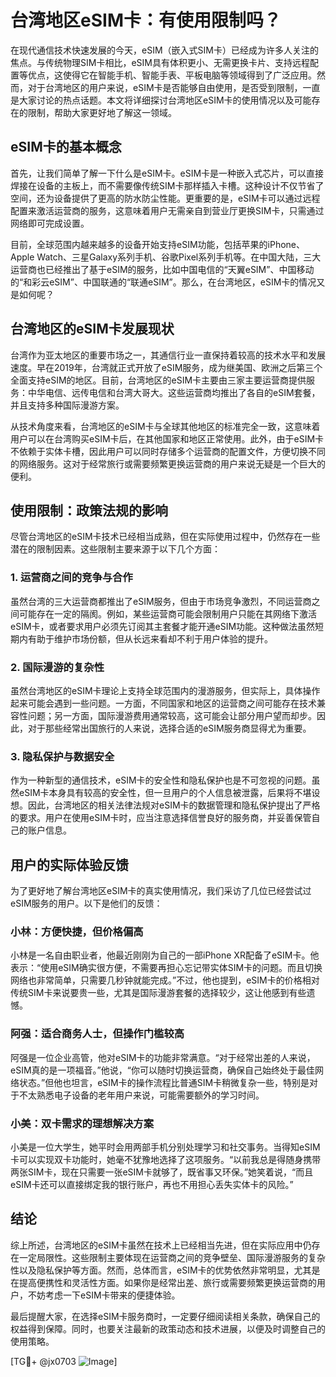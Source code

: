 # 台湾地区eSIM卡：有使用限制吗？

在现代通信技术快速发展的今天，eSIM（嵌入式SIM卡）已经成为许多人关注的焦点。与传统物理SIM卡相比，eSIM具有体积更小、无需更换卡片、支持远程配置等优点，这使得它在智能手机、智能手表、平板电脑等领域得到了广泛应用。然而，对于台湾地区的用户来说，eSIM卡是否能够自由使用，是否受到限制，一直是大家讨论的热点话题。本文将详细探讨台湾地区eSIM卡的使用情况以及可能存在的限制，帮助大家更好地了解这一领域。

## eSIM卡的基本概念

首先，让我们简单了解一下什么是eSIM卡。eSIM卡是一种嵌入式芯片，可以直接焊接在设备的主板上，而不需要像传统SIM卡那样插入卡槽。这种设计不仅节省了空间，还为设备提供了更高的防水防尘性能。更重要的是，eSIM卡可以通过远程配置来激活运营商的服务，这意味着用户无需亲自到营业厅更换SIM卡，只需通过网络即可完成设置。

目前，全球范围内越来越多的设备开始支持eSIM功能，包括苹果的iPhone、Apple Watch、三星Galaxy系列手机、谷歌Pixel系列手机等。在中国大陆，三大运营商也已经推出了基于eSIM的服务，比如中国电信的“天翼eSIM”、中国移动的“和彩云eSIM”、中国联通的“联通eSIM”。那么，在台湾地区，eSIM卡的情况又是如何呢？

## 台湾地区的eSIM卡发展现状

台湾作为亚太地区的重要市场之一，其通信行业一直保持着较高的技术水平和发展速度。早在2019年，台湾就正式开放了eSIM服务，成为继美国、欧洲之后第三个全面支持eSIM的地区。目前，台湾地区的eSIM卡主要由三家主要运营商提供服务：中华电信、远传电信和台湾大哥大。这些运营商均推出了各自的eSIM套餐，并且支持多种国际漫游方案。

从技术角度来看，台湾地区的eSIM卡与全球其他地区的标准完全一致，这意味着用户可以在台湾购买eSIM卡后，在其他国家和地区正常使用。此外，由于eSIM卡不依赖于实体卡槽，因此用户可以同时存储多个运营商的配置文件，方便切换不同的网络服务。这对于经常旅行或需要频繁更换运营商的用户来说无疑是一个巨大的便利。

## 使用限制：政策法规的影响

尽管台湾地区的eSIM卡技术已经相当成熟，但在实际使用过程中，仍然存在一些潜在的限制因素。这些限制主要来源于以下几个方面：

### 1. **运营商之间的竞争与合作**
虽然台湾的三大运营商都推出了eSIM服务，但由于市场竞争激烈，不同运营商之间可能存在一定的隔阂。例如，某些运营商可能会限制用户只能在其网络下激活eSIM卡，或者要求用户必须先订阅其主套餐才能开通eSIM功能。这种做法虽然短期内有助于维护市场份额，但从长远来看却不利于用户体验的提升。

### 2. **国际漫游的复杂性**
虽然台湾地区的eSIM卡理论上支持全球范围内的漫游服务，但实际上，具体操作起来可能会遇到一些问题。一方面，不同国家和地区的运营商之间可能存在技术兼容性问题；另一方面，国际漫游费用通常较高，这可能会让部分用户望而却步。因此，对于那些经常出国旅行的人来说，选择合适的eSIM服务商显得尤为重要。

### 3. **隐私保护与数据安全**
作为一种新型的通信技术，eSIM卡的安全性和隐私保护也是不可忽视的问题。虽然eSIM卡本身具有较高的安全性，但一旦用户的个人信息被泄露，后果将不堪设想。因此，台湾地区的相关法律法规对eSIM卡的数据管理和隐私保护提出了严格的要求。用户在使用eSIM卡时，应当注意选择信誉良好的服务商，并妥善保管自己的账户信息。

## 用户的实际体验反馈

为了更好地了解台湾地区eSIM卡的真实使用情况，我们采访了几位已经尝试过eSIM服务的用户。以下是他们的反馈：

### 小林：方便快捷，但价格偏高
小林是一名自由职业者，他最近刚刚为自己的一部iPhone XR配备了eSIM卡。他表示：“使用eSIM确实很方便，不需要再担心忘记带实体SIM卡的问题。而且切换网络也非常简单，只需要几秒钟就能完成。”不过，他也提到，eSIM卡的价格相对传统SIM卡来说要贵一些，尤其是国际漫游套餐的选择较少，这让他感到有些遗憾。

### 阿强：适合商务人士，但操作门槛较高
阿强是一位企业高管，他对eSIM卡的功能非常满意。“对于经常出差的人来说，eSIM真的是一项福音。”他说，“你可以随时切换运营商，确保自己始终处于最佳网络状态。”但他也坦言，eSIM卡的操作流程比普通SIM卡稍微复杂一些，特别是对于不太熟悉电子设备的老年用户来说，可能需要额外的学习时间。

### 小美：双卡需求的理想解决方案
小美是一位大学生，她平时会用两部手机分别处理学习和社交事务。当得知eSIM卡可以实现双卡功能时，她毫不犹豫地选择了这项服务。“以前我总是得随身携带两张SIM卡，现在只需要一张eSIM卡就够了，既省事又环保。”她笑着说，“而且eSIM卡还可以直接绑定我的银行账户，再也不用担心丢失实体卡的风险。”

## 结论

综上所述，台湾地区的eSIM卡虽然在技术上已经相当先进，但在实际应用中仍存在一定局限性。这些限制主要体现在运营商之间的竞争壁垒、国际漫游服务的复杂性以及隐私保护等方面。然而，总体而言，eSIM卡的优势依然非常明显，尤其是在提高便携性和灵活性方面。如果你是经常出差、旅行或需要频繁更换运营商的用户，不妨考虑一下eSIM卡带来的便捷体验。

最后提醒大家，在选择eSIM卡服务商时，一定要仔细阅读相关条款，确保自己的权益得到保障。同时，也要关注最新的政策动态和技术进展，以便及时调整自己的使用策略。

[TG💪+ @jx0703 ![Image](https://github.com/user-attachments/assets/dbca1d08-cadb-493c-b0ec-ad6f7a83f270)]